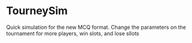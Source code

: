 # TourneySim
Quick simulation for the new MCQ format. Change the parameters on the tournament for more players, win slots, and lose sllots
